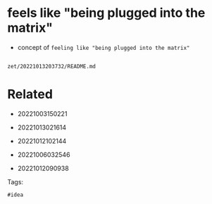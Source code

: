# feels like "being plugged into the matrix"

- concept of `feeling like "being plugged into the matrix"`

```
```

` zet/20221013203732/README.md `

# Related

- 20221003150221

- 20221013021614
- 20221012102144
- 20221006032546
- 20221012090938

Tags:

    #idea
